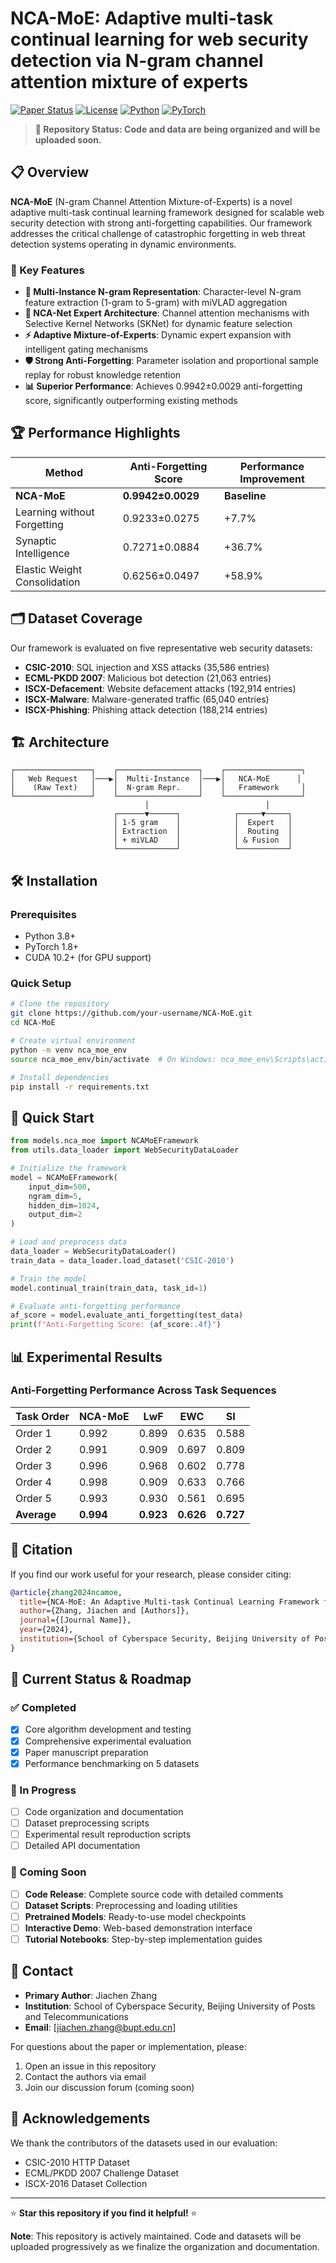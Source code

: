 # NCA-MoE: Adaptive multi-task continual learning for web security detection via N-gram channel attention mixture of experts

[![Paper Status](https://img.shields.io/badge/Paper-Under%20Review-orange)](https://github.com/your-username/NCA-MoE)
[![License](https://img.shields.io/badge/License-MIT-blue.svg)](LICENSE)
[![Python](https://img.shields.io/badge/Python-3.8+-brightgreen.svg)](https://python.org)
[![PyTorch](https://img.shields.io/badge/PyTorch-1.8+-red.svg)](https://pytorch.org)

> **🚧 Repository Status: Code and data are being organized and will be uploaded soon.**

## 📋 Overview

**NCA-MoE** (N-gram Channel Attention Mixture-of-Experts) is a novel adaptive multi-task continual learning framework designed for scalable web security detection with strong anti-forgetting capabilities. Our framework addresses the critical challenge of catastrophic forgetting in web threat detection systems operating in dynamic environments.

### 🎯 Key Features

- **🧠 Multi-Instance N-gram Representation**: Character-level N-gram feature extraction (1-gram to 5-gram) with miVLAD aggregation
- **🎨 NCA-Net Expert Architecture**: Channel attention mechanisms with Selective Kernel Networks (SKNet) for dynamic feature selection
- **⚡ Adaptive Mixture-of-Experts**: Dynamic expert expansion with intelligent gating mechanisms
- **🛡️ Strong Anti-Forgetting**: Parameter isolation and proportional sample replay for robust knowledge retention
- **📊 Superior Performance**: Achieves 0.9942±0.0029 anti-forgetting score, significantly outperforming existing methods

## 🏆 Performance Highlights

| Method | Anti-Forgetting Score | Performance Improvement |
|--------|----------------------|------------------------|
| **NCA-MoE** | **0.9942±0.0029** | **Baseline** |
| Learning without Forgetting | 0.9233±0.0275 | +7.7% |
| Synaptic Intelligence | 0.7271±0.0884 | +36.7% |
| Elastic Weight Consolidation | 0.6256±0.0497 | +58.9% |

## 🗂️ Dataset Coverage

Our framework is evaluated on five representative web security datasets:

- **CSIC-2010**: SQL injection and XSS attacks (35,586 entries)
- **ECML-PKDD 2007**: Malicious bot detection (21,063 entries)  
- **ISCX-Defacement**: Website defacement attacks (192,914 entries)
- **ISCX-Malware**: Malware-generated traffic (65,040 entries)
- **ISCX-Phishing**: Phishing attack detection (188,214 entries)

## 🏗️ Architecture

```
┌─────────────────┐    ┌──────────────────┐    ┌─────────────────┐
│   Web Request   │───▶│  Multi-Instance  │───▶│   NCA-MoE      │
│    (Raw Text)   │    │  N-gram Repr.    │    │   Framework     │
└─────────────────┘    └──────────────────┘    └─────────────────┘
                              │                          │
                       ┌──────▼──────┐            ┌─────▼─────┐
                       │ 1-5 gram    │            │  Expert   │
                       │ Extraction  │            │  Routing  │
                       │ + miVLAD    │            │ & Fusion  │
                       └─────────────┘            └───────────┘
```

## 🛠️ Installation

### Prerequisites

- Python 3.8+
- PyTorch 1.8+
- CUDA 10.2+ (for GPU support)

### Quick Setup

```bash
# Clone the repository
git clone https://github.com/your-username/NCA-MoE.git
cd NCA-MoE

# Create virtual environment
python -m venv nca_moe_env
source nca_moe_env/bin/activate  # On Windows: nca_moe_env\Scripts\activate

# Install dependencies
pip install -r requirements.txt
```

## 🚀 Quick Start

```python
from models.nca_moe import NCAMoEFramework
from utils.data_loader import WebSecurityDataLoader

# Initialize the framework
model = NCAMoEFramework(
    input_dim=500,
    ngram_dim=5, 
    hidden_dim=1024,
    output_dim=2
)

# Load and preprocess data
data_loader = WebSecurityDataLoader()
train_data = data_loader.load_dataset('CSIC-2010')

# Train the model
model.continual_train(train_data, task_id=1)

# Evaluate anti-forgetting performance
af_score = model.evaluate_anti_forgetting(test_data)
print(f"Anti-Forgetting Score: {af_score:.4f}")
```

## 📊 Experimental Results

### Anti-Forgetting Performance Across Task Sequences

| Task Order | NCA-MoE | LwF | EWC | SI |
|-----------|---------|-----|-----|----| 
| Order 1   | 0.992   | 0.899 | 0.635 | 0.588 |
| Order 2   | 0.991   | 0.909 | 0.697 | 0.809 |
| Order 3   | 0.996   | 0.968 | 0.602 | 0.778 |
| Order 4   | 0.998   | 0.909 | 0.633 | 0.766 |
| Order 5   | 0.993   | 0.930 | 0.561 | 0.695 |
| **Average** | **0.994** | **0.923** | **0.626** | **0.727** |

## 📝 Citation

If you find our work useful for your research, please consider citing:

```bibtex
@article{zhang2024ncamoe,
  title={NCA-MoE: An Adaptive Multi-task Continual Learning Framework for Network Threat Detection with Strong Anti-forgetting Capability},
  author={Zhang, Jiachen and [Authors]},
  journal={[Journal Name]},
  year={2024},
  institution={School of Cyberspace Security, Beijing University of Posts and Telecommunications}
}
```

## 🔄 Current Status & Roadmap

### ✅ Completed
- [x] Core algorithm development and testing
- [x] Comprehensive experimental evaluation
- [x] Paper manuscript preparation
- [x] Performance benchmarking on 5 datasets

### 🚧 In Progress  
- [ ] Code organization and documentation
- [ ] Dataset preprocessing scripts
- [ ] Experimental result reproduction scripts
- [ ] Detailed API documentation

### 📅 Coming Soon
- [ ] **Code Release**: Complete source code with detailed comments
- [ ] **Dataset Scripts**: Preprocessing and loading utilities
- [ ] **Pretrained Models**: Ready-to-use model checkpoints
- [ ] **Interactive Demo**: Web-based demonstration interface
- [ ] **Tutorial Notebooks**: Step-by-step implementation guides

## 📧 Contact

- **Primary Author**: Jiachen Zhang
- **Institution**: School of Cyberspace Security, Beijing University of Posts and Telecommunications
- **Email**: [jiachen.zhang@bupt.edu.cn]

For questions about the paper or implementation, please:
1. Open an issue in this repository
2. Contact the authors via email
3. Join our discussion forum (coming soon)

## 🙏 Acknowledgements

We thank the contributors of the datasets used in our evaluation:
- CSIC-2010 HTTP Dataset
- ECML/PKDD 2007 Challenge Dataset  
- ISCX-2016 Dataset Collection
---

⭐ **Star this repository if you find it helpful!** ⭐

**Note**: This repository is actively maintained. Code and datasets will be uploaded progressively as we finalize the organization and documentation.
